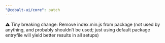 ```yaml
---
"@cobalt-ui/core": patch
---
```


⚠️ Tiny breaking change: Remove index.min.js from package (not used by anything, and probably shouldn’t be used; just using default package entryfile will yield better results in all setups)
